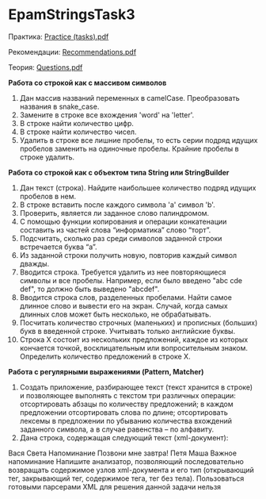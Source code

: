 # EpamStringsTask3

Практика: [Practice (tasks).pdf](https://github.com/AkylichAndrei/EpamStringsTask3/files/8654053/Practice.tasks.pdf)

Рекомендации: [Recommendations.pdf](https://github.com/AkylichAndrei/EpamStringsTask3/files/8662551/Recommendations.pdf)

Теория: [Questions.pdf](https://github.com/AkylichAndrei/EpamStringsTask3/files/8662546/Questions.pdf)


**Работа со строкой как с массивом символов**

1. Дан массив названий переменных в camelCase. Преобразовать названия в snake_case.
2. Замените в строке все вхождения 'word' на 'letter'.
3. В строке найти количество цифр.
4. В строке найти количество чисел.
5. Удалить в строке все лишние пробелы, то есть серии подряд идущих пробелов заменить на одиночные пробелы. Крайние пробелы в строке удалить.

**Работа со строкой как с объектом типа String или StringBuilder**

1. Дан текст (строка). Найдите наибольшее количество подряд идущих пробелов в нем.
2. В строке вставить после каждого символа 'a' символ 'b'.
3. Проверить, является ли заданное слово палиндромом.
4. С помощью функции копирования и операции конкатенации составить из частей слова “информатика” слово “торт”.
5. Подсчитать, сколько раз среди символов заданной строки встречается буква “а”.
6. Из заданной строки получить новую, повторив каждый символ дважды.
7. Вводится строка. Требуется удалить из нее повторяющиеся символы и все пробелы. Например, если было введено "abc cde
def", то должно быть выведено "abcdef".
8. Вводится строка слов, разделенных пробелами. Найти самое длинное слово и вывести его на экран. Случай, когда самых 
длинных слов может быть несколько, не обрабатывать.
9. Посчитать количество строчных (маленьких) и прописных (больших) букв в введенной строке. Учитывать только английские 
буквы.
10. Строка X состоит из нескольких предложений, каждое из которых кончается точкой, восклицательным или вопросительным 
знаком. Определить количество предложений в строке X.

**Работа с регулярными выражениями (Pattern, Matcher)**

1. Cоздать приложение, разбирающее текст (текст хранится в строке) и позволяющее выполнять с текстом три различных 
операции: отсортировать абзацы по количеству предложений; в каждом предложении отсортировать слова по длине; 
отсортировать лексемы в предложении по убыванию количества вхождений заданного символа, а в случае равенства – по 
алфавиту.
2. Дана строка, содержащая следующий текст (xml-документ):
<notes>
 <note id = "1">
 <to>Вася</to>
 <from>Света</from>
 <heading>Напоминание</heading>
 <body>Позвони мне завтра!</body>
 </note>
 <note id = "2">
 <to>Петя</to>
 <from>Маша</from>
 <heading>Важное напоминание</heading>
 <body/>
 </note>
</notes>
Напишите анализатор, позволяющий последовательно возвращать содержимое узлов xml-документа и его тип (открывающий 
тег, закрывающий тег, содержимое тега, тег без тела). Пользоваться готовыми парсерами XML для решения данной задачи 
нельзя
